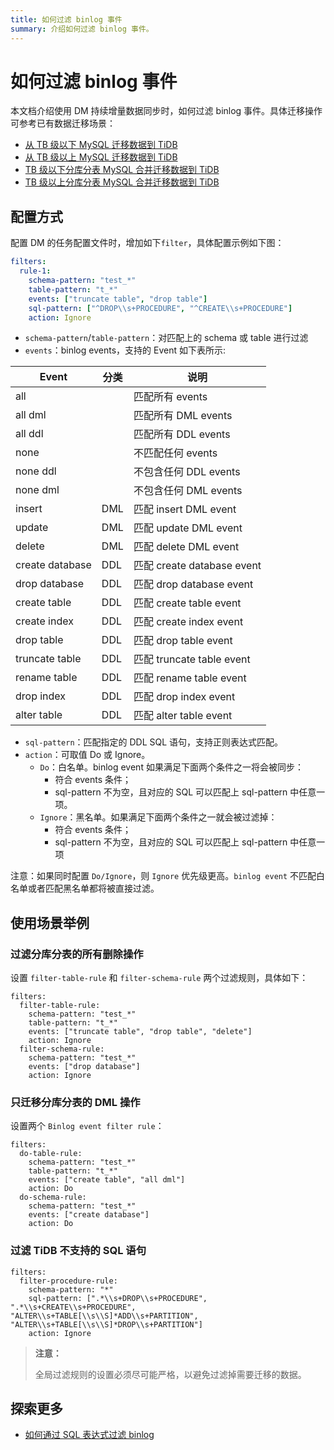 ```yaml
---
title: 如何过滤 binlog 事件
summary: 介绍如何过滤 binlog 事件。
---
```


# 如何过滤 binlog 事件

本文档介绍使用 DM 持续增量数据同步时，如何过滤 binlog 事件。具体迁移操作可参考已有数据迁移场景：

- [从 TB 级以下 MySQL 迁移数据到 TiDB](/data-migration/migrate-mysql-tidb-less-tb.md)
- [从 TB 级以上 MySQL 迁移数据到 TiDB](/data-migration/migrate-mysql-tidb-above-tb.md)
- [TB 级以下分库分表 MySQL 合并迁移数据到 TiDB](/data-migration/migrate-sharding-mysql-tidb-less-tb.md)
- [TB 级以上分库分表 MySQL 合并迁移数据到 TiDB](/data-migration/migrate-sharding-mysql-tidb-above-tb.md)

## 配置方式

配置 DM 的任务配置文件时，增加如下`filter`，具体配置示例如下图：

```yaml
filters:
  rule-1:
    schema-pattern: "test_*"
    table-pattern: "t_*"
    events: ["truncate table", "drop table"]
    sql-pattern: ["^DROP\\s+PROCEDURE", "^CREATE\\s+PROCEDURE"]
    action: Ignore
```

- `schema-pattern`/`table-pattern`：对匹配上的 schema 或 table 进行过滤
- `events`：binlog events，支持的 Event 如下表所示:

| Event           | 分类 | 说明                       |
| --------------- | ---- | --------------------------|
| all             |      | 匹配所有 events            |
| all dml         |      | 匹配所有 DML events        |
| all ddl         |      | 匹配所有 DDL events        |
| none            |      | 不匹配任何 events          |
| none ddl        |      | 不包含任何 DDL events      |
| none dml        |      | 不包含任何 DML events      |
| insert          | DML  | 匹配 insert DML event      |
| update          | DML  | 匹配 update DML event      |
| delete          | DML  | 匹配 delete DML event      |
| create database | DDL  | 匹配 create database event |
| drop database   | DDL  | 匹配 drop database event   |
| create table    | DDL  | 匹配 create table event    |
| create index    | DDL  | 匹配 create index event    |
| drop table      | DDL  | 匹配 drop table event      |
| truncate table  | DDL  | 匹配 truncate table event  |
| rename table    | DDL  | 匹配 rename table event    |
| drop index      | DDL  | 匹配 drop index event      |
| alter table     | DDL  | 匹配 alter table event     |

- `sql-pattern`：匹配指定的 DDL SQL 语句，支持正则表达式匹配。
- `action`：可取值 Do 或 Ignore。
    - `Do`：白名单。binlog event 如果满足下面两个条件之一将会被同步：
        - 符合 events 条件；
        - sql-pattern 不为空，且对应的 SQL 可以匹配上 sql-pattern 中任意一项。
    - `Ignore`：黑名单。如果满足下面两个条件之一就会被过滤掉：
        - 符合 events 条件；
        - sql-pattern 不为空，且对应的 SQL 可以匹配上 sql-pattern 中任意一项

注意：如果同时配置 `Do/Ignore`，则 `Ignore` 优先级更高。`binlog event` 不匹配白名单或者匹配黑名单都将被直接过滤。

## 使用场景举例

### 过滤分库分表的所有删除操作

设置 `filter-table-rule` 和 `filter-schema-rule` 两个过滤规则，具体如下：

```
filters:
  filter-table-rule:
    schema-pattern: "test_*"
    table-pattern: "t_*"
    events: ["truncate table", "drop table", "delete"]
    action: Ignore
  filter-schema-rule:
    schema-pattern: "test_*"
    events: ["drop database"]
    action: Ignore
```

### 只迁移分库分表的 DML 操作

设置两个 `Binlog event filter rule`：

```
filters:
  do-table-rule:
    schema-pattern: "test_*"
    table-pattern: "t_*"
    events: ["create table", "all dml"]
    action: Do
  do-schema-rule:
    schema-pattern: "test_*"
    events: ["create database"]
    action: Do
```

### 过滤 TiDB 不支持的 SQL 语句

```
filters:
  filter-procedure-rule:
    schema-pattern: "*"
    sql-pattern: [".*\\s+DROP\\s+PROCEDURE", ".*\\s+CREATE\\s+PROCEDURE", "ALTER\\s+TABLE[\\s\\S]*ADD\\s+PARTITION", "ALTER\\s+TABLE[\\s\\S]*DROP\\s+PARTITION"]
    action: Ignore
```

> **注意：**
>
> 全局过滤规则的设置必须尽可能严格，以避免过滤掉需要迁移的数据。

## 探索更多

- [如何通过 SQL 表达式过滤 binlog](/data-migration/migrate-with-binlog-sql-expression-filter.md)